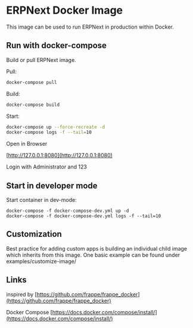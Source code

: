 # ERPNext Docker Image

This image can be used to run ERPNext in production within Docker.

## Run with docker-compose

Build or pull ERPNext image.

Pull:

```bash
docker-compose pull
```

Build:

```bash
docker-compose build
```

Start:
```bash
docker-compose up --force-recreate -d
docker-compose logs -f --tail=10
```

Open in Browser

[http://127.0.0.1:8080](http://127.0.0.1:8080)

Login with Administrator and 123

## Start in developer mode

Start container in dev-mode:
```
docker-compose -f docker-compose-dev.yml up -d
docker-compose -f docker-compose-dev.yml logs -f --tail=10
```

## Customization

Best practice for adding custom apps is building an individual child image which inherits from this image.
One basic example can be found under examples/customize-image/

## Links

inspired by [https://github.com/frappe/frappe_docker](https://github.com/frappe/frappe_docker)

Docker Compose [https://docs.docker.com/compose/install/](https://docs.docker.com/compose/install/)
